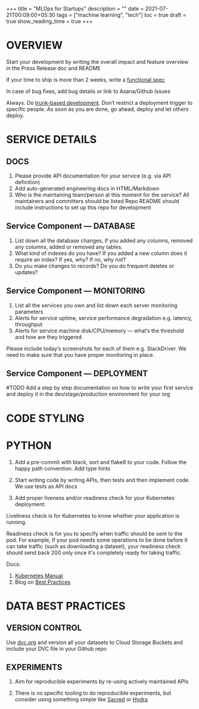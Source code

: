 +++
title = "MLOps for Startups"
description = ""
date = 2021-07-21T00:09:00+05:30
tags = ["machine learning", "tech"]
toc = true
draft = true
show_reading_time = true
+++

# OVERVIEW

Start your development by writing the overall impact and feature overview in the Press Release doc and README

If your time to ship is more than 2 weeks, write a [functional spec](https://www.joelonsoftware.com/2000/10/03/painless-functional-specifications-part-2-whats-a-spec/)

In case of bug fixes, add bug details or link to Asana/Github Issues

Always. Do [trunk-based development](https://trunkbaseddevelopment.com/). Don’t restrict a deployment trigger to specific people. As soon as you are done, go ahead, deploy and let others deploy.

# SERVICE DETAILS

## DOCS
1. Please provide API documentation for your service (e.g. via API definition)
2. Add auto-generated engineering docs in HTML/Markdown
3. Who is the maintaining team/person at this moment for the service? All maintainers and committers should be listed
Repo README should include instructions to set up this repo for development

## Service Component — DATABASE
1. List down all the database changes, if you added any columns, removed any columns, added or removed any tables.
2. What kind of indexes do you have? If you added a new column does it require an index? If yes, why? If no, why not?
3. Do you make changes to records? Do you do frequent deletes or updates?

## Service Component — MONITORING
1. List all the services you own and list down each server monitoring parameters
2. Alerts for service uptime, service performance degradation e.g. latency, throughput
3. Alerts for service machine disk/CPU/memory — what’s the threshold and how are they triggered

Please include today’s screenshots for each of them e.g. StackDriver. We need to make sure that you have proper monitoring in place.

## Service Component — DEPLOYMENT
#TODO Add a step by step documentation on how to write your first service and deploy it in the dev/stage/production environment for your org

# CODE STYLING

# PYTHON
1. Add a pre-commit with black, sort and flake8 to your code. Follow the happy path convention. Add type hints

2. Start writing code by writing APIs, then tests and then implement code. We use tests as API docs

2. Add proper liveness and/or readiness check for your Kubernetes deployment:

Liveliness check is for Kubernetes to know whether your application is running.

Readiness check is for you to specify when traffic should be sent to the pod. For example, if your pod needs some operations to be done before it can take traffic (such as downloading a dataset), your readiness check should send back 200 only once it's completely ready for taking traffic.

Docs:

1. [Kubernetes Manual](https://kubernetes.io/docs/tasks/configure-pod-container/configure-liveness-readiness-startup-probes/)
2. Blog on [Best Practices](https://medium.com/metrosystemsro/kubernetes-readiness-liveliness-probes-best-practices-86c3cd9f0b4a)

# DATA BEST PRACTICES

## VERSION CONTROL

Use [dvc.org](https://dvc.org) and version all your datasets to Cloud Storage Buckets and include your DVC file in your Github repo

## EXPERIMENTS
1. Aim for reproducible experiments by re-using actively maintained APIs

2. There is no specific tooling to do reproducible experiments, but consider using something simple like [Sacred](https://github.com/IDSIA/sacred) or [Hydra](https://hydra.cc/docs/intro/)